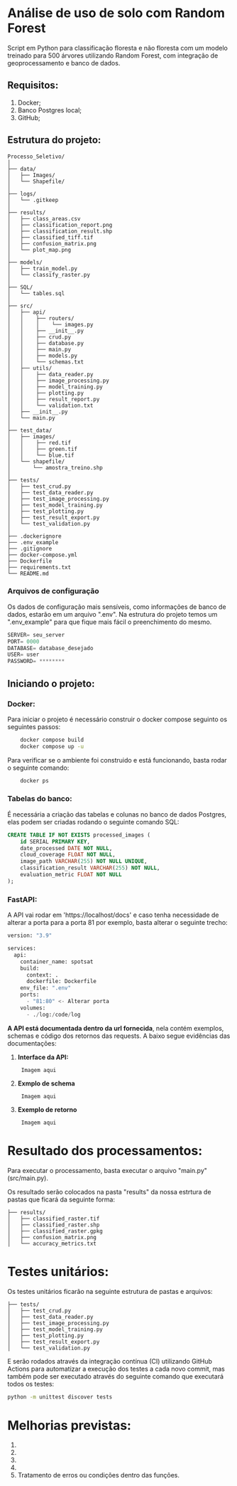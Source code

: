 # Análise de uso de solo com Random Forest

Script em Python para classificação floresta e não floresta com um modelo treinado para 500 árvores utilizando Random Forest, com integração de geoprocessamento e banco de dados.

## Requisitos:
1. Docker;
2. Banco Postgres local;
3. GitHub;

## Estrutura do projeto:

```path
Processo_Seletivo/
│
├── data/
│   ├── Images/           
│   └── Shapefile/    
│
├── logs/    
│   └── .gitkeep
│        
├── results/
│   ├── class_areas.csv
│   ├── classification_report.png
│   ├── classification_result.shp
│   ├── classified_tiff.tif
│   ├── confusion_matrix.png
│   └── plot_map.png
│
├── models/
│   ├── train_model.py
│   └── classify_raster.py
│
├── SQL/
│   └── tables.sql
│
├── src/
│   ├── api/
│   │    ├── routers/
│   │    │    └── images.py
│   │    ├── __init__.py  
│   │    ├── crud.py  
│   │    ├── database.py  
│   │    ├── main.py
│   │    ├── models.py    
│   │    └── schemas.txt
│   ├── utils/ 
│   │    ├── data_reader.py  
│   │    ├── image_processing.py  
│   │    ├── model_training.py
│   │    ├── plotting.py
│   │    ├── result_report.py    
│   │    └── validation.txt
│   ├── __init__.py
│   └── main.py  
│
├── test_data/
│   ├── images/
│   │    ├── red.tif
│   │    ├── green.tif
│   │    └── blue.tif
│   └── shapefile/
│       └── amostra_treino.shp
│ 
├── tests/
│   ├── test_crud.py
│   ├── test_data_reader.py
│   ├── test_image_processing.py
│   ├── test_model_training.py
│   ├── test_plotting.py
│   ├── test_result_export.py
│   └── test_validation.py
│
├── .dockerignore
├── .env_example
├── .gitignore
├── docker-compose.yml
├── Dockerfile
├── requirements.txt
└── README.md
```
### Arquivos de configuração 

Os dados de configuração mais sensíveis, como informações de banco de dados, estarão em um arquivo ".env". Na estrutura do projeto temos um ".env_example" para que fique mais fácil o preenchimento do mesmo.

```js
SERVER= seu_server
PORT= 0000
DATABASE= database_desejado
USER= user
PASSWORD= ********
```

## Iniciando o projeto:

### Docker:
Para iniciar o projeto é necessário construir o docker compose seguinto os seguintes passos:

```bash
    docker compose build
    docker compose up -u 
```           
Para verificar se o ambiente foi construido e está funcionando, basta rodar o seguinte comando:
```bash
    docker ps 
  ```

### Tabelas do banco:
É necessária a criação das tabelas e colunas no banco de dados Postgres, elas podem ser criadas rodando o seguinte comando SQL:
```sql
CREATE TABLE IF NOT EXISTS processed_images (
    id SERIAL PRIMARY KEY,
    date_processed DATE NOT NULL,
    cloud_coverage FLOAT NOT NULL,
    image_path VARCHAR(255) NOT NULL UNIQUE,
    classification_result VARCHAR(255) NOT NULL,
    evaluation_metric FLOAT NOT NULL
);
```


### FastAPI:
A API vai rodar em 'https://localhost/docs' e caso tenha necessidade de alterar a porta para a porta 81 por exemplo, basta alterar o seguinte trecho:
```python
version: "3.9"

services:
  api:
    container_name: spotsat
    build:
      context: .
      dockerfile: Dockerfile
    env_file: ".env"
    ports:
      - "81:80" <- Alterar porta
    volumes:
      - ./log:/code/log
```
**A API está documentada dentro da url fornecida**, nela contém exemplos, schemas e código dos retornos das requests. A baixo segue evidências das documentações:


1. **Interface da API:**

        Imagem aqui

2. **Exmplo de schema**

        Imagem aqui 

3. **Exemplo de retorno**

        Imagem aqui 
# Resultado dos processamentos:
Para executar o processamento, basta executar o arquivo "main.py"(src/main.py).

Os resultado serão colocados na pasta "results" da nossa estrtura de pastas que ficará da seguinte forma:
```
├── results/
│   ├── classified_raster.tif
│   ├── classified_raster.shp
│   ├── classified_raster.gpkg
│   ├── confusion_matrix.png
│   └── accuracy_metrics.txt
``` 


# Testes unitários:

Os testes unitários ficarão na seguinte estrutura de pastas e arquivos:
```
├── tests/
│   ├── test_crud.py
│   ├── test_data_reader.py
│   ├── test_image_processing.py
│   ├── test_model_training.py
│   ├── test_plotting.py
│   ├── test_result_export.py
│   └── test_validation.py
```
E serão rodados através da integração contínua (CI) utilizando GitHub Actions para automatizar a execução dos testes a cada novo commit, mas também pode ser executado através do seguinte comando que executará todos os testes:

```bash
python -m unittest discover tests
```

# Melhorias previstas:

1.
2.
3.
4.
5. Tratamento de erros ou condições dentro das funções.



